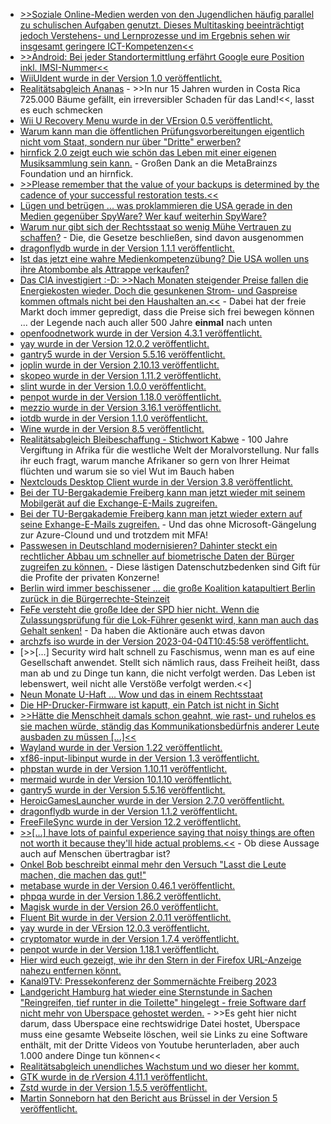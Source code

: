 * [>>Soziale Online-Medien werden von den Jugendlichen häufig parallel zu schulischen Aufgaben genutzt. Dieses Multitasking beeinträchtigt jedoch Verstehens- und Lernprozesse und im Ergebnis sehen wir insgesamt geringere ICT-Kompetenzen<<](https://blog.fefe.de/?ts=9ad817d6)
* [>>Android: Bei jeder Standortermittlung erfährt Google eure Position inkl. IMSI-Nummer<<](https://www.kuketz-blog.de/android-bei-jeder-standortermittlung-erfaehrt-google-eure-position-inkl-imsi-nummer/)
* [WiiUIdent wurde in der Version 1.0 veröffentlicht.](https://wiidatabase.de/wiiuident-v1-0-hardware-komponenten-der-wii-u-auslesen/)
* [Realitätsabgleich Ananas](https://netzfrauen.org/2023/04/01/costarica-3/) - >>In nur 15 Jahren wurden in Costa Rica 725.000 Bäume gefällt, ein irreversibler Schaden für das Land!<<, lasst es euch schmecken
* [Wii U Recovery Menu wurde in der VErsion 0.5 veröffentlicht.](https://wiidatabase.de/wii-u-recovery-menu-v0-5/)
* [Warum kann man die öffentlichen Prüfungsvorbereitungen eigentlich nicht vom Staat, sondern nur über "Dritte" erwerben?](https://netzpolitik.org/2023/oeffentliches-geld-oeffentliches-gut-das-geschaeft-mit-der-pruefungsvorbereitung/)
* [hirnfick 2.0 zeigt euch wie schön das Leben mit einer eigenen Musiksammlung sein kann.](https://tuxproject.de/blog/2023/04/ueber-listenbrainz-und-last-fm/) - Großen Dank an die MetaBrainzs Foundation und an hirnfick.
* [>>Please remember that the value of your backups is determined by the cadence of your successful restoration tests.<<](https://utcc.utoronto.ca/~cks/space/blog/sysadmin/AutomateSomeBackupRestoreTests)
* [Lügen und betrügen ... was proklammieren die USA gerade in den Medien gegenüber SpyWare? Wer kauf weiterhin SpyWare?](http://blog.fefe.de/?ts=9ad738ad)
* [Warum nur gibt sich der Rechtsstaat so wenig Mühe Vertrauen zu schaffen?](http://blog.fefe.de/?ts=9ad738e9) - Die, die Gesetze beschließen, sind davon ausgenommen
* [dragonflydb wurde in der Version 1.1.1 veröffentlicht.](https://github.com/dragonflydb/dragonfly/releases/tag/v1.1.1)
* [Ist das jetzt eine wahre Medienkompetenzübung? Die USA wollen uns ihre Atombombe als Attrappe verkaufen?](http://blog.fefe.de/?ts=9ad58a36)
* [Das CIA investigiert :-D: >>Nach Monaten steigender Preise fallen die Energiekosten wieder. Doch die gesunkenen Strom- und Gaspreise kommen oftmals nicht bei den Haushalten an.<<](http://blog.fefe.de/?ts=9ad58ad4) - Dabei hat der freie Markt doch immer gepredigt, dass die Preise sich frei bewegen können ... der Legende nach auch aller 500 Jahre **einmal** nach unten
* [openfoodnetwork wurde in der Version 4.3.1 veröffentlicht.](https://github.com/openfoodfoundation/openfoodnetwork/releases/tag/v4.3.1)
* [yay wurde in der Version 12.0.2 veröffentlicht.](https://github.com/Jguer/yay/releases/tag/v12.0.2)
* [gantry5 wurde in der Version 5.5.16 veröffentlicht.](https://github.com/gantry/gantry5/releases/tag/5.5.16)
* [joplin wurde in der Version 2.10.13 veröffentlicht.](https://github.com/laurent22/joplin/releases/tag/v2.10.13)
* [skopeo wurde in der Version 1.11.2 veröffentlicht.](https://github.com/containers/skopeo/releases/tag/v1.11.2)
* [slint wurde in der Version 1.0.0 veröffentlicht.](https://github.com/slint-ui/slint/releases/tag/v1.0.0)
* [penpot wurde in der Version 1.18.0 veröffentlicht.](https://github.com/penpot/penpot/releases/tag/1.18.0)
* [mezzio wurde in der Version 3.16.1 veröffentlicht.](https://github.com/mezzio/mezzio/releases/tag/3.16.1)
* [iotdb wurde in der Version 1.1.0 veröffentlicht.](https://github.com/apache/iotdb/releases/tag/v1.1.0)
* [Wine wurde in der Version 8.5 veröffentlicht.](https://www.borncity.com/blog/2023/04/04/linux-wine-8-5-verfgbar/)
* [Realitätsabgleich Bleibeschaffung - Stichwort Kabwe](https://netzfrauen.org/2023/04/03/kabwe-2/) - 100 Jahre Vergiftung in Afrika für die westliche Welt der Moralvorstellung. Nur falls ihr euch fragt, warum manche Afrikaner so gern von Ihrer Heimat flüchten und warum sie so viel Wut im Bauch haben
* [Nextclouds Desktop Client wurde in der Version 3.8 veröffentlicht.](https://nextcloud.com/blog/desktop-3-8-end-to-end-encryption-levels-up-with-sharing-and-file-drop/)
* [Bei der TU-Bergakademie Freiberg kann man jetzt wieder mit seinem Mobilgerät auf die Exchange-E-Mails zugreifen.](https://blogs.hrz.tu-freiberg.de/urz/exchange-zugriff-fuer-mobilgeraete/)
* [Bei der TU-Bergakademie Freiberg kann man jetzt wieder extern auf seine Exhange-E-Mails zugreifen.](https://blogs.hrz.tu-freiberg.de/urz/externer-zugriff-fuer-exchange-wieder-moeglich/) - Und das ohne Microsoft-Gängelung zur Azure-Clound und und trotzdem mit MFA!
* [Passwesen in Deutschland modernisieren? Dahinter steckt ein rechtlicher Abbau um schneller auf biometrische Daten der Bürger zugreifen zu können.](https://netzpolitik.org/2023/biometrische-ausweisbilder-bundesregierung-plant-schnelleren-zugriff-fuer-sicherheitsbehoerden/) - Diese lästigen Datenschutzbedenken sind Gift für die Profite der privaten Konzerne!
* [Berlin wird immer beschissener ... die große Koalition katapultiert Berlin zurück in die Bürgerrechte-Steinzeit](https://netzpolitik.org/2023/grosse-koalition-in-berlin-ein-desaster-fuer-die-buergerrechte/)
* [FeFe versteht die große Idee der SPD hier nicht. Wenn die Zulassungsprüfung für die Lok-Führer gesenkt wird, kann man auch das Gehalt senken!](http://blog.fefe.de/?ts=9ad522af) - Da haben die Aktionäre auch etwas davon
* [archzfs iso wurde in der Version 2023-04-04T10:45:58 veröffentlicht.](https://archzfs.leibelt.de/)
* [>>[...] Security wird halt schnell zu Faschismus, wenn man es auf eine Gesellschaft anwendet. Stellt sich nämlich raus, dass Freiheit heißt, dass man ab und zu Dinge tun kann, die nicht verfolgt werden. Das Leben ist lebenswert, weil nicht alle Verstöße verfolgt werden.<<]
* [Neun Monate U-Haft ... Wow und das in einem Rechtsstaat](http://blog.fefe.de/?ts=9ad2e5f9)
* [Die HP-Drucker-Firmware ist kaputt, ein Patch ist nicht in Sicht](https://www.borncity.com/blog/2023/04/05/kritische-schwachstelle-cve-2023-1707-in-hp-drucker-firmware-kein-patch-verfgbar/)
* [>>Hätte die Menschheit damals schon geahnt, wie rast- und ruhelos es sie machen würde, ständig das Kommunikationsbedürfnis anderer Leute ausbaden zu müssen [...]<<](https://tuxproject.de/blog/2023/04/50-jahre-ruhelos/)
* [Wayland wurde in der Version 1.22 veröffentlicht.](https://www.phoronix.com/news/Wayland-1.22-Released)
* [xf86-input-libinput wurde in der Version 1.3 veröffentlicht.](https://www.phoronix.com/news/xf86-input-libinput-1.3)
* [phpstan wurde in der Version 1.10.11 veröffentlicht.](https://github.com/phpstan/phpstan/releases/tag/1.10.11)
* [mermaid wurde in der Version 10.1.10 veröffentlicht.](https://github.com/mermaid-js/mermaid/releases/tag/v10.1.0)
* [gantry5 wurde in der Version 5.5.16 veröffentlicht.](https://github.com/gantry/gantry5/releases/tag/5.5.16)
* [HeroicGamesLauncher wurde in der Version 2.7.0 veröffentlicht.](https://github.com/Heroic-Games-Launcher/HeroicGamesLauncher/releases/tag/v2.7.0)
* [dragonflydb wurde in der Version 1.1.2 veröffentlicht.](https://github.com/dragonflydb/dragonfly/releases/tag/v1.1.2)
* [FreeFileSync wurde in der Version 12.2 veröffentlicht.](https://github.com/hkneptune/FreeFileSync/releases/tag/v12.2)
* [>>[...] have lots of painful experience saying that noisy things are often not worth it because they'll hide actual problems.<<](https://utcc.utoronto.ca/~cks/space/blog/sysadmin/AutomatedTestsMinimalNoise) - Ob diese Aussage auch auf Menschen übertragbar ist?
* [Onkel Bob beschreibt einmal mehr den Versuch "Lasst die Leute machen, die machen das gut!"](https://martinfowler.com/bliki/Slack.html)
* [metabase wurde in der Version 0.46.1 veröffentlicht.](https://github.com/metabase/metabase/releases/tag/v0.46.1)
* [phpqa wurde in der Version 1.86.2 veröffentlicht.](https://github.com/jakzal/phpqa/releases/tag/v1.86.2)
* [Magisk wurde in der Version 26.0 veröffentlicht.](https://github.com/topjohnwu/Magisk/releases/tag/v26.0)
* [Fluent Bit wurde in der Version 2.0.11 veröffentlicht.](https://github.com/fluent/fluent-bit/releases/tag/v2.0.11)
* [yay wurde in der VErsion 12.0.3 veröffentlicht.](https://github.com/Jguer/yay/releases/tag/v12.0.3)
* [cryptomator wurde in der Version 1.7.4 veröffentlicht.](https://github.com/cryptomator/cryptomator/releases/tag/1.7.4)
* [penpot wurde in der Version 1.18.1 veröffentlicht.](https://github.com/penpot/penpot/releases/tag/1.18.1)
* [Hier wird euch gezeigt, wie ihr den Stern in der Firefox URL-Anzeige nahezu entfernen könnt.](https://utcc.utoronto.ca/~cks/space/blog/web/FirefoxTiniestBookmarkStar)
* [Kanal9TV: Pressekonferenz der Sommernächte Freiberg 2023](https://www.youtube.com/watch?v=MMwxtEgOCKE)
* [Landgericht Hamburg hat wieder eine Sternstunde in Sachen "Reingreifen, tief runter in die Toilette" hingelegt - freie Software darf nicht mehr von Uberspace gehostet werden.](https://netzpolitik.org/2023/gerichtsurteil-musikindustrie-geht-erfolgreich-gegen-youtube-downloader-vor/) - >>Es geht hier nicht darum, dass Uberspace eine rechtswidrige Datei hostet, Uberspace muss eine gesamte Webseite löschen, weil sie Links zu eine Software enthält, mit der Dritte Videos von Youtube herunterladen, aber auch 1.000 andere Dinge tun können<<
* [Realitätsabgleich unendliches Wachstum und wo dieser her kommt.](https://netzfrauen.org/2023/04/05/konsum/)
* [GTK wurde in de rVersion 4.11.1 veröffentlicht.](https://www.phoronix.com/news/GTK-4.11.1)
* [Zstd wurde in der Version 1.5.5 veröffentlicht.](https://www.phoronix.com/news/Zstd-1.5.5)
* [Martin Sonneborn hat den Bericht aus Brüssel in der Version 5 veröffentlicht.](https://martinsonneborn.de/bericht-aus-bruessel-5/)

